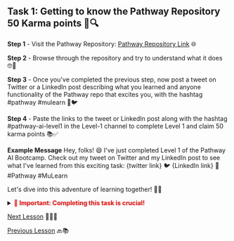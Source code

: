 ## Task 1: Getting to know the Pathway Repository 50 Karma points 🚀🔍

**Step 1** - Visit the Pathway Repository: [Pathway Repository Link](https://github.com/pathwaycom/llm-app) 🌐

**Step 2** - Browse through the repository and try to understand what it does 🤓📂

**Step 3** - Once you've completed the previous step, now post a tweet on Twitter or a LinkedIn post describing what you learned and anyone functionality of the Pathway repo that excites you, with the hashtag #pathway #mulearn 📢🐦

**Step 4** - Paste the links to the tweet or LinkedIn post along with the hashtag #pathway-ai-level1 in the Level-1 channel to complete Level 1 and claim 50 karma points 📚✅

**Example Message**
Hey, folks! 😄 I've just completed Level 1 of the Pathway AI Bootcamp. Check out my tweet on Twitter and my LinkedIn post to see what I've learned from this exciting task: {twitter link} 🐦 {LinkedIn link} 💼 #Pathway #MuLearn

Let's dive into this adventure of learning together! 🌟🚀

<details>
<summary><font color="red"><strong>🚨 Important: Completing this task is crucial!</strong></font></summary>

Completing this task will grant you access to the next level's channel in the µLearn Discord server. Don't miss out on the next level of the adventure!

</details>


[Next Lesson](https://github.com/gtech-mulearn/Pathway-AI-Bootcamp/blob/main/Basics%20Of%20LLM%20Part-1.md) 📖👣🔜

[Previous Lesson](https://github.com/gtech-mulearn/Pathway-AI-Bootcamp/blob/main/Introduction%20Part-2.md) 🔙📚
